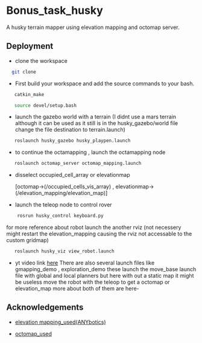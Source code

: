# Bonus_task_husky

A husky terrain mapper using elevation mapping and octomap server.


## Deployment
- clone the workspace

```bash
  git clone 
```

- First build your workspace and add the source commands to your bash.

```bash
   catkin_make
```
```bash
   source devel/setup.bash
```
- launch the gazebo world with a terrain (I didnt use a mars terrain although it can be used as it still is in the husky_gazebo/world file change the file destination to terrain.launch)

```bash
   roslaunch husky_gazebo husky_playpen.launch
```
- to continue the octamapping , launch the octamapping node
```bash
   roslaunch octomap_server octomap_mapping.launch
```
- disselect occupied_cell_array or elevationmap    

    [octomap->(/occupied_cells_vis_array) , elevationmap->(/elevation_mapping/elevation_map)]
- launch the teleop node to control rover
``` bash
    rosrun husky_control keyboard.py
```
         

for more reference about robot launch the another rviz (not necessery might restart the elevation_mapping causing the rviz not accessable to the custom gridmap)
```bash
   roslaunch husky_viz view_robot.launch
   ```
- yt video link [here](https://youtu.be/gof3sf3Dt_k)
There are also several launch files like gmapping_demo , exploration_demo these launch the move_base launch file with global and local planners but here with out a static map it might be useless move the robot with the teleop to get a octomap or elevation_map more about both of them are here-

## Acknowledgements

 - [elevation mapping_used(ANYbotics)](https://github.com/ANYbotics/elevation_mapping)


- [octomap_used](https://github.com/OctoMap/octomap_mapping)
